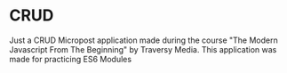 # CRUD
Just a CRUD Micropost application made during the course "The Modern Javascript From The Beginning" by Traversy Media. This application was made for practicing ES6 Modules
